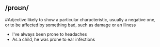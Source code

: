 ## /proʊn/  
#Adjective
likely to show a particular characteristic, usually a negative one, or to be affected by something bad, such as damage or an illness

- I've always been prone to headaches
- As a child, he was prone to ear infections
